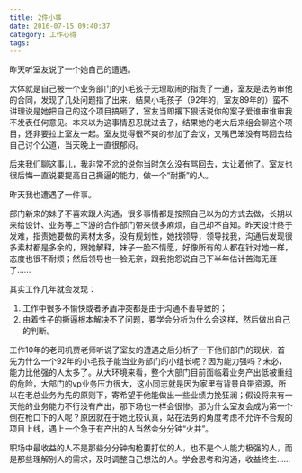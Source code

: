 ```yaml
---
title: 2件小事
date: 2016-07-15 09:40:37
category: 工作心得
tags:
---
```

昨天听室友说了一个她自己的遭遇。

大体就是自己被一个业务部门的小毛孩子无理取闹的指责了一通，室友是法务审他的合同，发现了几处问题指了出来，结果小毛孩子（92年的，室友89年的）蛮不讲理说是她把自己的这个项目搞砸了，室友当即撂下狠话说你的案子爱谁审谁审我不发表任何意见。本来以为这事情忍忍就过去了，结果她的老大后来组会聊这个项目，还非要拉上室友一起。室友觉得很不爽的参加了会议，又嘴巴笨没有骂回去给自己讨个公道，当天晚上一直很郁闷。

<!--more-->

后来我们聊这事儿，我非常不忿的说你当时怎么没有骂回去，太让着他了。室友也很后悔一直说要提高自己撕逼的能力，做一个“耐撕”的人。

昨天我也遭遇了一件事。

部门新来的妹子不喜欢跟人沟通，很多事情都是按照自己以为的方式去做，长期以来给设计、业务等上下游的合作部门带来很多麻烦，自己却不自知。昨天设计终于发难，指责她要做的素材太多，没有规划性，她找领导，领导找我，沟通后发现很多素材都是多余的，跟她解释，妹子一脸不情愿，好像所有的人都在针对她一样，态度也很不耐烦；然后领导也一脸无奈，跟我抱怨说自己下半年估计苦海无涯了……

其实工作几年就会发现：

1. 工作中很多不愉快或者矛盾冲突都是由于沟通不善导致的；
2. 由着性子的撕逼根本解决不了问题，要学会分析为什么会这样，然后做出自己的判断。

工作10年的老司机贾老师听说了室友的遭遇之后分析了一下他们部门的现状，首先为什么一个92年的小毛孩子能当业务部门的小组长呢？因为能力强吗？未必，能力比他强的人太多了。从大环境来看，整个大部门目前面临着业务产出低被重组的危险，大部门的vp业务压力很大，这小同志就是因为家里有背景自带资源，所以在老总业务为先的原则下，寄希望于他能做出一些业绩力挽狂澜；假设将来有一天他的业务能力不行没有产出，那下场也一样会很惨。那为什么室友会成为第一个倒在枪口下的人呢？原因就在于她比较认真，站在法务的角度考虑不允许不合规的项目上线，遇上一个急于有产出的人当然会分分钟“火并”。

职场中最收益的人不是那些分分钟掏枪要打仗的人，也不是个人能力极强的人，而是那些理解别人的需求，及时调整自己想法的人。学会思考和沟通，收益终生……